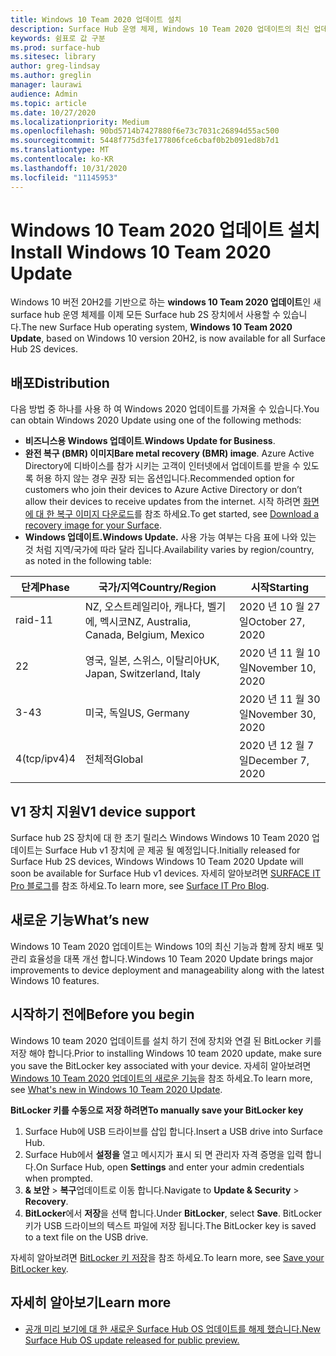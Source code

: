 ```yaml
---
title: Windows 10 Team 2020 업데이트 설치
description: Surface Hub 운영 체제, Windows 10 Team 2020 업데이트의 최신 업데이트를 다운로드 하세요.
keywords: 쉼표로 값 구분
ms.prod: surface-hub
ms.sitesec: library
author: greg-lindsay
ms.author: greglin
manager: laurawi
audience: Admin
ms.topic: article
ms.date: 10/27/2020
ms.localizationpriority: Medium
ms.openlocfilehash: 90bd5714b7427880f6e73c7031c26894d55ac500
ms.sourcegitcommit: 5448f775d3fe177806fce6cbaf0b2b091ed8b7d1
ms.translationtype: MT
ms.contentlocale: ko-KR
ms.lasthandoff: 10/31/2020
ms.locfileid: "11145953"
---
```

# <span data-ttu-id="b223b-104">Windows 10 Team 2020 업데이트 설치</span><span class="sxs-lookup"><span data-stu-id="b223b-104">Install Windows 10 Team 2020 Update</span></span> 

<span data-ttu-id="b223b-105">Windows 10 버전 20H2를 기반으로 하는 **windows 10 Team 2020 업데이트**인 새 surface hub 운영 체제를 이제 모든 Surface hub 2S 장치에서 사용할 수 있습니다.</span><span class="sxs-lookup"><span data-stu-id="b223b-105">The new Surface Hub operating system, **Windows 10 Team 2020 Update**, based on Windows 10 version 20H2, is now available for all Surface Hub 2S devices.</span></span>  

## <span data-ttu-id="b223b-106">배포</span><span class="sxs-lookup"><span data-stu-id="b223b-106">Distribution</span></span>

<span data-ttu-id="b223b-107">다음 방법 중 하나를 사용 하 여 Windows 2020 업데이트를 가져올 수 있습니다.</span><span class="sxs-lookup"><span data-stu-id="b223b-107">You can obtain Windows 2020 Update using one of the following methods:</span></span>

- <span data-ttu-id="b223b-108">**비즈니스용 Windows 업데이트**.</span><span class="sxs-lookup"><span data-stu-id="b223b-108">**Windows Update for Business**.</span></span>
- <span data-ttu-id="b223b-109">**완전 복구 (BMR) 이미지**</span><span class="sxs-lookup"><span data-stu-id="b223b-109">**Bare metal recovery (BMR) image**.</span></span> <span data-ttu-id="b223b-110">Azure Active Directory에 디바이스를 참가 시키는 고객이 인터넷에서 업데이트를 받을 수 있도록 허용 하지 않는 경우 권장 되는 옵션입니다.</span><span class="sxs-lookup"><span data-stu-id="b223b-110">Recommended option for customers who join their devices to Azure Active Directory or don’t allow their devices to receive updates from the internet.</span></span> <span data-ttu-id="b223b-111">시작 하려면 [화면에 대 한 복구 이미지 다운로드](https://support.microsoft.com/surfacerecoveryimage)를 참조 하세요.</span><span class="sxs-lookup"><span data-stu-id="b223b-111">To get started, see [Download a recovery image for your Surface](https://support.microsoft.com/surfacerecoveryimage).</span></span>
- **<span data-ttu-id="b223b-112">Windows 업데이트.</span><span class="sxs-lookup"><span data-stu-id="b223b-112">Windows Update.</span></span>** <span data-ttu-id="b223b-113">사용 가능 여부는 다음 표에 나와 있는 것 처럼 지역/국가에 따라 달라 집니다.</span><span class="sxs-lookup"><span data-stu-id="b223b-113">Availability varies by region/country, as noted in the following table:</span></span>

| <span data-ttu-id="b223b-114">단계</span><span class="sxs-lookup"><span data-stu-id="b223b-114">Phase</span></span> | <span data-ttu-id="b223b-115">국가/지역</span><span class="sxs-lookup"><span data-stu-id="b223b-115">Country/Region</span></span>                         | <span data-ttu-id="b223b-116">시작</span><span class="sxs-lookup"><span data-stu-id="b223b-116">Starting</span></span>          |
| ----- | -------------------------------------- | ----------------- |
| <span data-ttu-id="b223b-117">raid-1</span><span class="sxs-lookup"><span data-stu-id="b223b-117">1</span></span>     | <span data-ttu-id="b223b-118">NZ, 오스트레일리아, 캐나다, 벨기에, 멕시코</span><span class="sxs-lookup"><span data-stu-id="b223b-118">NZ, Australia, Canada, Belgium, Mexico</span></span> | <span data-ttu-id="b223b-119">2020 년 10 월 27 일</span><span class="sxs-lookup"><span data-stu-id="b223b-119">October 27, 2020</span></span>  |
| <span data-ttu-id="b223b-120">2</span><span class="sxs-lookup"><span data-stu-id="b223b-120">2</span></span>     | <span data-ttu-id="b223b-121">영국, 일본, 스위스, 이탈리아</span><span class="sxs-lookup"><span data-stu-id="b223b-121">UK, Japan, Switzerland, Italy</span></span>          | <span data-ttu-id="b223b-122">2020 년 11 월 10 일</span><span class="sxs-lookup"><span data-stu-id="b223b-122">November 10, 2020</span></span> |
| <span data-ttu-id="b223b-123">3-4</span><span class="sxs-lookup"><span data-stu-id="b223b-123">3</span></span>     | <span data-ttu-id="b223b-124">미국, 독일</span><span class="sxs-lookup"><span data-stu-id="b223b-124">US, Germany</span></span>                            | <span data-ttu-id="b223b-125">2020 년 11 월 30 일</span><span class="sxs-lookup"><span data-stu-id="b223b-125">November 30, 2020</span></span> |
| <span data-ttu-id="b223b-126">4(tcp/ipv4)</span><span class="sxs-lookup"><span data-stu-id="b223b-126">4</span></span>     | <span data-ttu-id="b223b-127">전체적</span><span class="sxs-lookup"><span data-stu-id="b223b-127">Global</span></span>                                 | <span data-ttu-id="b223b-128">2020 년 12 월 7 일</span><span class="sxs-lookup"><span data-stu-id="b223b-128">December 7, 2020</span></span>  |


## <span data-ttu-id="b223b-129">V1 장치 지원</span><span class="sxs-lookup"><span data-stu-id="b223b-129">V1 device support</span></span> 

<span data-ttu-id="b223b-130">Surface hub 2S 장치에 대 한 초기 릴리스 Windows Windows 10 Team 2020 업데이트는 Surface Hub v1 장치에 곧 제공 될 예정입니다.</span><span class="sxs-lookup"><span data-stu-id="b223b-130">Initially released for Surface Hub 2S devices, Windows Windows 10 Team 2020 Update will soon be available for Surface Hub v1 devices.</span></span> <span data-ttu-id="b223b-131">자세히 알아보려면 [SURFACE IT Pro 블로그](https://techcommunity.microsoft.com/t5/surface-it-pro-blog/surface-hub-windows-10-team-2020-update-available-october-27/ba-p/1810739)를 참조 하세요.</span><span class="sxs-lookup"><span data-stu-id="b223b-131">To learn more, see [Surface IT Pro Blog](https://techcommunity.microsoft.com/t5/surface-it-pro-blog/surface-hub-windows-10-team-2020-update-available-october-27/ba-p/1810739).</span></span>
 
## <span data-ttu-id="b223b-132">새로운 기능</span><span class="sxs-lookup"><span data-stu-id="b223b-132">What’s new</span></span>

<span data-ttu-id="b223b-133">Windows 10 Team 2020 업데이트는 Windows 10의 최신 기능과 함께 장치 배포 및 관리 효율성을 대폭 개선 합니다.</span><span class="sxs-lookup"><span data-stu-id="b223b-133">Windows 10 Team 2020 Update brings major improvements to device deployment and manageability along with the latest Windows 10 features.</span></span> 
 
## <span data-ttu-id="b223b-134">시작하기 전에</span><span class="sxs-lookup"><span data-stu-id="b223b-134">Before you begin</span></span>

<span data-ttu-id="b223b-135">Windows 10 team 2020 업데이트를 설치 하기 전에 장치와 연결 된 BitLocker 키를 저장 해야 합니다.</span><span class="sxs-lookup"><span data-stu-id="b223b-135">Prior to installing Windows 10 team 2020 update, make sure you save the BitLocker key associated with your device.</span></span> <span data-ttu-id="b223b-136">자세히 알아보려면 [Windows 10 Team 2020 업데이트의 새로운 기능](surface-hub-2020-update-whats-new.md)을 참조 하세요.</span><span class="sxs-lookup"><span data-stu-id="b223b-136">To learn more, see [What's new in Windows 10 Team 2020 Update](surface-hub-2020-update-whats-new.md).</span></span>

**<span data-ttu-id="b223b-137">BitLocker 키를 수동으로 저장 하려면</span><span class="sxs-lookup"><span data-stu-id="b223b-137">To manually save your BitLocker key</span></span>**

1. <span data-ttu-id="b223b-138">Surface Hub에 USB 드라이브를 삽입 합니다.</span><span class="sxs-lookup"><span data-stu-id="b223b-138">Insert a USB drive into Surface Hub.</span></span>
2. <span data-ttu-id="b223b-139">Surface Hub에서 **설정을** 열고 메시지가 표시 되 면 관리자 자격 증명을 입력 합니다.</span><span class="sxs-lookup"><span data-stu-id="b223b-139">On Surface Hub, open **Settings** and enter your admin credentials when prompted.</span></span>
3. <span data-ttu-id="b223b-140">**& 보안**  >  **복구**업데이트로 이동 합니다.</span><span class="sxs-lookup"><span data-stu-id="b223b-140">Navigate to **Update & Security** > **Recovery**.</span></span>
4. <span data-ttu-id="b223b-141">**BitLocker**에서 **저장**을 선택 합니다.</span><span class="sxs-lookup"><span data-stu-id="b223b-141">Under **BitLocker**, select **Save**.</span></span> <span data-ttu-id="b223b-142">BitLocker 키가 USB 드라이브의 텍스트 파일에 저장 됩니다.</span><span class="sxs-lookup"><span data-stu-id="b223b-142">The BitLocker key is saved to a text file on the USB drive.</span></span>

<span data-ttu-id="b223b-143">자세히 알아보려면 [BitLocker 키 저장](save-bitlocker-key-surface-hub.md)을 참조 하세요.</span><span class="sxs-lookup"><span data-stu-id="b223b-143">To learn more, see [Save your BitLocker key](save-bitlocker-key-surface-hub.md).</span></span>


## <span data-ttu-id="b223b-144">자세히 알아보기</span><span class="sxs-lookup"><span data-stu-id="b223b-144">Learn more</span></span>


- [<span data-ttu-id="b223b-145">공개 미리 보기에 대 한 새로운 Surface Hub OS 업데이트를 해제 했습니다.</span><span class="sxs-lookup"><span data-stu-id="b223b-145">New Surface Hub OS update released for public preview.</span></span>](https://techcommunity.microsoft.com/t5/surface-it-pro-blog/new-surface-hub-os-update-released-for-public-preview/ba-p/1534823)


